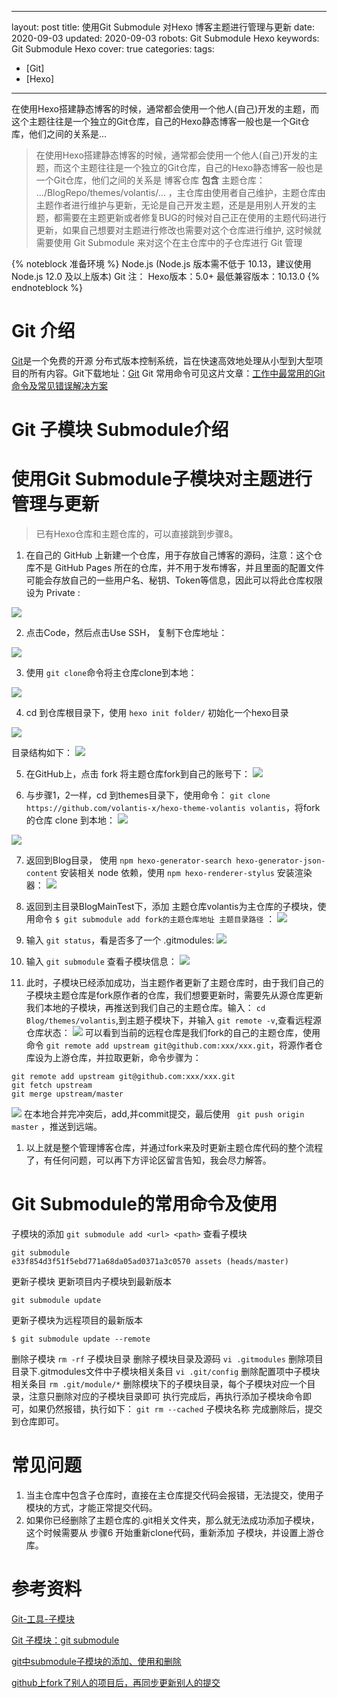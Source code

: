 ----
layout: post
title: 使用Git Submodule 对Hexo 博客主题进行管理与更新
date: 2020-09-03
updated: 2020-09-03
robots: Git Submodule Hexo
keywords: Git Submodule Hexo
cover: true
categories:
tags:
 - [Git]
 - [Hexo]
----

在使用Hexo搭建静态博客的时候，通常都会使用一个他人(自己)开发的主题，而这个主题往往是一个独立的Git仓库，自己的Hexo静态博客一般也是一个Git仓库，他们之间的关系是...

<!-- more -->

> 在使用Hexo搭建静态博客的时候，通常都会使用一个他人(自己)开发的主题，而这个主题往往是一个独立的Git仓库，自己的Hexo静态博客一般也是一个Git仓库，他们之间的关系是 博客仓库 **包含** 主题仓库： .../BlogRepo/themes/volantis/...  ，主仓库由使用者自己维护，主题仓库由主题作者进行维护与更新，无论是自己开发主题，还是是用别人开发的主题，都需要在主题更新或者修复BUG的时候对自己正在使用的主题代码进行更新，如果自己想要对主题进行修改也需要对这个仓库进行维护, 这时候就需要使用 Git Submodule 来对这个在主仓库中的子仓库进行 Git 管理
> 

{% noteblock 准备环境 %}
Node.js (Node.js 版本需不低于 10.13，建议使用 Node.js 12.0 及以上版本)
Git
注：
Hexo版本：5.0+	最低兼容版本：10.13.0
{% endnoteblock %}


# Git 介绍
[Git](https://git-scm.com/)是一个免费的开源 分布式版本控制系统，旨在快速高效地处理从小型到大型项目的所有内容。Git下载地址：[Git](https://git-scm.com/)
Git 常用命令可见这片文章：[工作中最常用的Git命令及常见错误解决方案](https://www.extingstudio.com/2019/09/10/2019-09-10-The_Most%20Commonly_Used_Git_Command_At_Work/)

# Git 子模块 Submodule介绍

# 使用Git Submodule子模块对主题进行管理与更新
> 已有Hexo仓库和主题仓库的，可以直接跳到步骤8。




1. 在自己的 GitHub 上新建一个仓库，用于存放自己博客的源码，注意：这个仓库不是 GitHub Pages 所在的仓库，并不用于发布博客，并且里面的配置文件可能会存放自己的一些用户名、秘钥、Token等信息，因此可以将此仓库权限设为 Private :


![](https://es-blogimg.oss-cn-hangzhou.aliyuncs.com/img/post/20200903202924.png?x-oss-process=style/Post)

2. 点击Code，然后点击Use SSH， 复制下仓库地址：


![](https://es-blogimg.oss-cn-hangzhou.aliyuncs.com/img/post/20200903204116.png?x-oss-process=style/Post)

3. 使用 `git clone`命令将主仓库clone到本地：

![](https://es-blogimg.oss-cn-hangzhou.aliyuncs.com/img/post/20200903204749.png?x-oss-process=style/Post)

4. cd 到仓库根目录下，使用 `hexo init folder/` 初始化一个hexo目录

![](https://es-blogimg.oss-cn-hangzhou.aliyuncs.com/img/post/20200903205318.png?x-oss-process=style/Post)

目录结构如下：
![](https://es-blogimg.oss-cn-hangzhou.aliyuncs.com/img/post/20200903205627.png?x-oss-process=style/Post)

5. 在GitHub上，点击 fork 将主题仓库fork到自己的账号下：
![](https://es-blogimg.oss-cn-hangzhou.aliyuncs.com/img/post/20200904200830.png?x-oss-process=style/Post)

6. 与步骤1，2一样，cd 到themes目录下，使用命令： `git clone https://github.com/volantis-x/hexo-theme-volantis volantis`，将fork的仓库 clone 到本地：
![](https://es-blogimg.oss-cn-hangzhou.aliyuncs.com/img/post/20200904200935.png?x-oss-process=style/Post)

![](https://es-blogimg.oss-cn-hangzhou.aliyuncs.com/img/post/20200904195752.png?x-oss-process=style/Post)

7. 返回到Blog目录， 使用 `npm hexo-generator-search hexo-generator-json-content` 安装相关 node 依赖，使用 `npm hexo-renderer-stylus` 安装渲染器：
![](https://es-blogimg.oss-cn-hangzhou.aliyuncs.com/img/post/20200904200224.png?x-oss-process=style/Post)

8. 返回到主目录BlogMainTest下，添加 主题仓库volantis为主仓库的子模块，使用命令 `$ git submodule add fork的主题仓库地址 主题目录路径` ：
![](https://es-blogimg.oss-cn-hangzhou.aliyuncs.com/img/post/20200904202228.png?x-oss-process=style/Post)

9. 输入 `git status`，看是否多了一个 .gitmodules:
![](https://es-blogimg.oss-cn-hangzhou.aliyuncs.com/img/post/20200904202444.png?x-oss-process=style/Post)
 
10. 输入 `git submodule` 查看子模块信息：
![](https://es-blogimg.oss-cn-hangzhou.aliyuncs.com/img/post/20200904202604.png?x-oss-process=style/Post)

11. 此时，子模块已经添加成功，当主题作者更新了主题仓库时，由于我们自己的子模块主题仓库是fork原作者的仓库，我们想要更新时，需要先从源仓库更新我们本地的子模块，再推送到我们自己的主题仓库。输入： `cd Blog/themes/volantis`,到主题子模块下，并输入 `git remote -v`,查看远程源仓库状态：
![](https://es-blogimg.oss-cn-hangzhou.aliyuncs.com/img/post/20200904203734.png?x-oss-process=style/Post)
可以看到当前的远程仓库是我们fork的自己的主题仓库，使用命令 `git remote add upstream git@github.com:xxx/xxx.git`，将源作者仓库设为上游仓库，并拉取更新，命令步骤为：


```
git remote add upstream git@github.com:xxx/xxx.git
git fetch upstream
git merge upstream/master
```
![](https://es-blogimg.oss-cn-hangzhou.aliyuncs.com/img/post/20200904204121.png?x-oss-process=style/Post)
在本地合并完冲突后，add,并commit提交，最后使用 ` git push origin master` ，推送到远端。

1. 以上就是整个管理博客仓库，并通过fork来及时更新主题仓库代码的整个流程了，有任何问题，可以再下方评论区留言告知，我会尽力解答。

# Git Submodule的常用命令及使用

子模块的添加
`git submodule add <url> <path>`
查看子模块

```
git submodule
e33f854d3f51f5ebd771a68da05ad0371a3c0570 assets (heads/master)
```
更新子模块
更新项目内子模块到最新版本
```
git submodule update
```
更新子模块为远程项目的最新版本
```
$ git submodule update --remote
```
删除子模块
`rm -rf` 子模块目录 删除子模块目录及源码
`vi .gitmodules` 删除项目目录下.gitmodules文件中子模块相关条目
`vi .git/config` 删除配置项中子模块相关条目
`rm .git/module/*` 删除模块下的子模块目录，每个子模块对应一个目录，注意只删除对应的子模块目录即可
执行完成后，再执行添加子模块命令即可，如果仍然报错，执行如下：
`git rm --cached` 子模块名称
完成删除后，提交到仓库即可。

# 常见问题

1. 当主仓库中包含子仓库时，直接在主仓库提交代码会报错，无法提交，使用子模块的方式，才能正常提交代码。
2. 如果你已经删除了主题仓库的.git相关文件夹，那么就无法成功添加子模块，这个时候需要从 步骤6 开始重新clone代码，重新添加 子模块，并设置上游仓库。

# 参考资料

[Git-工具-子模块](https://git-scm.com/book/zh/v2/Git-%E5%B7%A5%E5%85%B7-%E5%AD%90%E6%A8%A1%E5%9D%97)

[Git 子模块：git submodule](https://juejin.im/post/6844903572950401038)

[git中submodule子模块的添加、使用和删除](https://blog.csdn.net/guotianqing/article/details/82391665)

[github上fork了别人的项目后，再同步更新别人的提交](https://blog.csdn.net/qq1332479771/article/details/56087333)
